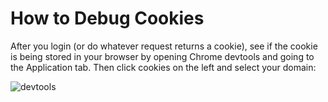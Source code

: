 # How to Debug Cookies

After you login (or do whatever request returns a cookie), see if the cookie is being stored in your browser by opening Chrome devtools and going to the Application tab. Then click cookies on the left and select your domain:

![devtools](https://github.com/benawad/how-to-debug-cookies/raw/master/Screen%20Shot%202019-06-19%20at%206.44.47%20PM.png)


